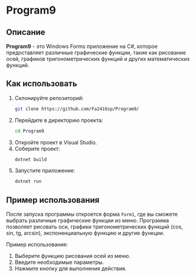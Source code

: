 # Program9

## Описание
**Program9** - это Windows Forms приложение на C#, которое предоставляет различные графические функции, такие как рисование осей, графиков тригонометрических функций и других математических функций.

## Как использовать
1. Склонируйте репозиторий:
    ```bash
    git clone https://github.com/Fa2416sp/Program9/
    ```
2. Перейдите в директорию проекта:
    ```bash
    cd Program9
    ```
3. Откройте проект в Visual Studio.
4. Соберите проект:
    ```bash
    dotnet build
    ```
5. Запустите приложение:
    ```bash
    dotnet run
    ```

## Пример использования
После запуска программы откроется форма `Form1`, где вы сможете выбрать различные графические функции из меню. Программа позволяет рисовать оси, графики тригонометрических функций (cos, sin, tg, arcsin), экспоненциальную функцию и другие функции.

Пример использования:
1. Выберите функцию рисования осей из меню.
2. Введите необходимые параметры.
3. Нажмите кнопку для выполнения действия.
